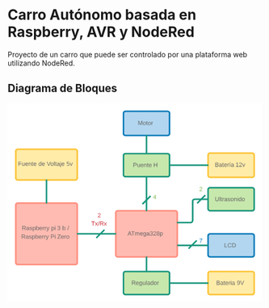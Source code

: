 # Carro Autónomo basada en Raspberry, AVR y NodeRed

Proyecto de un carro que puede ser controlado por una plataforma web utilizando NodeRed.

## Diagrama de Bloques

<p align="center">
  <img src="Images/block_diagram.png" width="700px" />
</p>
